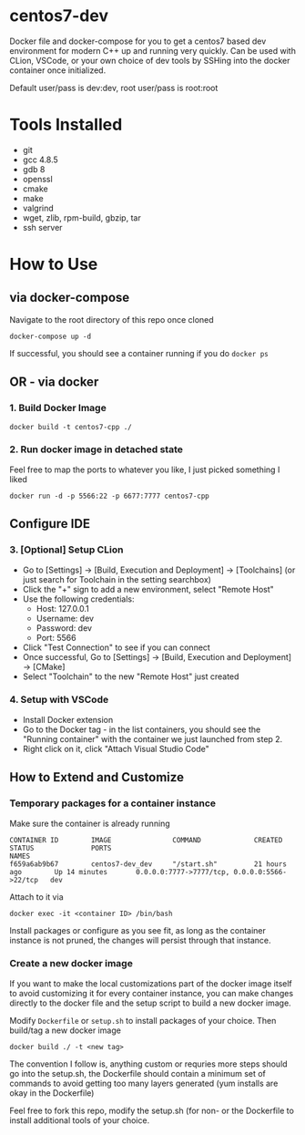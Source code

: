 # centos7-dev
Docker file and docker-compose for you to get a centos7 based dev environment for modern C++ up and running very quickly. Can be used with CLion, VSCode, or your own choice of dev tools by SSHing into the docker container once initialized.

Default user/pass is dev:dev, root user/pass is root:root

# Tools Installed
- git
- gcc 4.8.5
- gdb 8
- openssl
- cmake
- make
- valgrind
- wget, zlib, rpm-build, gbzip, tar
- ssh server

# How to Use

## via docker-compose

Navigate to the root directory of this repo once cloned

```
docker-compose up -d
```

If successful, you should see a container running if you do `docker ps`

## OR - via docker

### 1. Build Docker Image

```
docker build -t centos7-cpp ./
```

### 2. Run docker image in detached state

Feel free to map the ports to whatever you like, I just picked something I liked
```
docker run -d -p 5566:22 -p 6677:7777 centos7-cpp
```

## Configure IDE
### 3. [Optional] Setup CLion

- Go to [Settings] -> [Build, Execution and Deployment] ->  [Toolchains] (or just search for Toolchain in the setting searchbox)
- Click the "+" sign to add a new environment, select "Remote Host"
- Use the following credentials:
    - Host: 127.0.0.1
    - Username: dev
    - Password: dev
    - Port: 5566
- Click "Test Connection" to see if you can connect
- Once successful, Go to [Settings] -> [Build, Execution and Deployment] -> [CMake]
- Select "Toolchain" to the new "Remote Host" just created


### 4. Setup with VSCode

- Install Docker extension
- Go to the Docker tag - in the list containers, you should see the "Running container" with the container we just launched from step 2.
- Right click on it, click "Attach Visual Studio Code"


## How to Extend and Customize

### Temporary packages for a container instance

Make sure the container is already running
```
CONTAINER ID        IMAGE               COMMAND             CREATED             STATUS              PORTS                                          NAMES
f659a6ab9b67        centos7-dev_dev     "/start.sh"         21 hours ago        Up 14 minutes       0.0.0.0:7777->7777/tcp, 0.0.0.0:5566->22/tcp   dev
```

Attach to it via
```
docker exec -it <container ID> /bin/bash
```

Install packages or configure as you see fit, as long as the container instance is not pruned, the changes will persist through that instance.


### Create a new docker image

If you want to make the local customizations part of the docker image itself to avoid customizing it for every container instance, you can make changes directly to the docker file and the setup script to build a new docker image.


Modify `Dockerfile` or `setup.sh` to install packages of your choice. Then build/tag a new docker image
```
docker build ./ -t <new tag>
```
The convention I follow is, anything custom or requries more steps should go into the setup.sh, the Dockerfile should contain a minimum set of commands to avoid getting too many layers generated (yum installs are okay in the Dockerfile)


Feel free to fork this repo, modify the setup.sh (for non- or the Dockerfile to install additional tools of your choice.